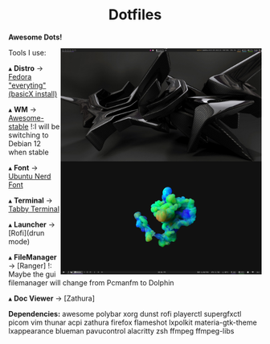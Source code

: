 <h1 align='center'>Dotfiles</h1>

**Awesome Dots!**

<img src='Desktop.png' alt='AwesomeWM' align='right' width='400px'/>

<img src='Desktop2.png' alt='AwesomeWM' align='right' width='400px'/>

Tools I use:

   ▴ **Distro** -> [Fedora "everyting"(basicX install)](https://alt.fedoraproject.org/en/)

   ▴ **WM** -> [Awesome-stable](https://awesomewm.org/)
    !:I will be switching to Debian 12 when stable
   
   ▴ **Font** -> [Ubuntu Nerd Font](https://www.nerdfonts.com/#home)
     
   ▴ **Terminal** -> [Tabby Terminal](https://tabby.sh/)
   
   ▴ **Launcher** -> [Rofi](drun mode)

   ▴ **FileManager** -> [Ranger]
   !: Maybe the gui filemanager will change from Pcmanfm to Dolphin
  
   ▴ **Doc Viewer** -> [Zathura]


**Dependencies:**
awesome polybar xorg dunst rofi playerctl supergfxctl picom
vim thunar acpi zathura firefox flameshot lxpolkit materia-gtk-theme
lxappearance blueman pavucontrol alacritty zsh ffmpeg ffmpeg-libs

